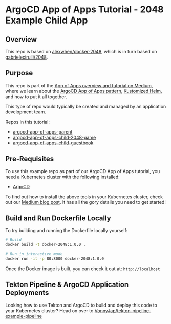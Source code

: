 # ArgoCD App of Apps Tutorial - 2048 Example Child App

## Overview

This repo is based on [alexwhen/docker-2048](https://github.com/alexwhen/docker-2048), which is in turn based on [gabrielecirulli/2048](https://github.com/gabrielecirulli/2048).

## Purpose

This repo is part of the [App of Apps overview and tutorial on Medium](https://medium.com/@dee_zero/ea4993190e7c?source=friends_link&sk=1980f3547b68251370d4223d7098f589), where we learn about the [ArgoCD App of Apps pattern](https://argoproj.github.io/argo-cd/operator-manual/cluster-bootstrapping/#app-of-apps-pattern), [Kustomized Helm](https://jfrog.com/blog/power-up-helm-charts-using-kustomize-to-manage-kubernetes-deployments/), and how to put it all together.

This type of repo would typically be created and managed by an application development team.

Repos in this tutorial:

- [argocd-app-of-apps-parent](https://github.com/VonnyJap/argocd-app-of-apps-parent)
- [argocd-app-of-apps-child-2048-game](https://github.com/VonnyJap/argocd-app-of-apps-child-2048-game)
- [argocd-app-of-apps-child-guestbook](https://github.com/VonnyJap/argocd-app-of-apps-child-guestbook)

## Pre-Requisites

To use this example repo as part of our ArgoCD App of Apps tutorial, you need a Kubernetes cluster with the following installed:

- [ArgoCD](https://argoproj.github.io)

To find out how to install the above tools in your Kubernetes cluster, check out our [Medium blog post](https://medium.com/dzerolabs/installing-ambassador-argocd-and-tekton-on-kubernetes-540aacc983b9). It has all the gory details you need to get started!

## Build and Run Dockerfile Locally

To try building and running the Dockerfile locally yourself:

```bash
# Build
docker build -t docker-2048:1.0.0 .

# Run in interactive mode
docker run -it -p 80:8000 docker-2048:1.0.0
```

Once the Docker image is built, you can check it out at: `http://localhost`

## Tekton Pipeline & ArgoCD Application Deployments

Looking how to use Tekton and ArgoCD to build and deploy this code to your Kubernetes cluster? Head on over to [VonnyJap/tekton-pipeline-example-pipeline](https://github.com/VonnyJap/tekton-pipeline-example-pipeline)
